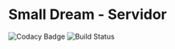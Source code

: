 # Small Dream - Servidor

![Codacy Badge](https://app.codacy.com/project/badge/Grade/2c6836e296284894840b2c24de521f3a)
![Build Status](https://travis-ci.com/AdrianPerezManso/small-dream.svg?token=rhUgP6geD8Lxq8unhqvJ&branch=master)
